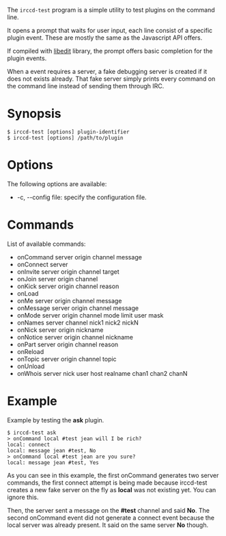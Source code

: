 The `irccd-test` program is a simple utility to test plugins on the command
line.

It opens a prompt that waits for user input, each line consist of a specific
plugin event. These are mostly the same as the Javascript API offers.

If compiled with [libedit][] library, the prompt offers basic completion for the
plugin events.

When a event requires a server, a fake debugging server is created if it does
not exists already. That fake server simply prints every command on the command
line instead of sending them through IRC.

# Synopsis

    $ irccd-test [options] plugin-identifier
    $ irccd-test [options] /path/to/plugin

# Options

The following options are available:

- -c, --config file: specify the configuration file.

# Commands

List of available commands:

- onCommand server origin channel message
- onConnect server
- onInvite server origin channel target
- onJoin server origin channel
- onKick server origin channel reason
- onLoad
- onMe server origin channel message
- onMessage server origin channel message
- onMode server origin channel mode limit user mask
- onNames server channel nick1 nick2 nickN
- onNick server origin nickname
- onNotice server origin channel nickname
- onPart server origin channel reason
- onReload
- onTopic server origin channel topic
- onUnload
- onWhois server nick user host realname chan1 chan2 chanN

# Example

Example by testing the **ask** plugin.

    $ irccd-test ask
    > onCommand local #test jean will I be rich?
    local: connect
    local: message jean #test, No
    > onCommand local #test jean are you sure?
    local: message jean #test, Yes

As you can see in this example, the first onCommand generates two server
commands, the first connect attempt is being made because irccd-test creates a
new fake server on the fly as **local** was not existing yet. You can ignore
this.

Then, the server sent a message on the **#test** channel and said **No**. The
second onCommand event did not generate a connect event because the local server
was already present. It said on the same server **No** though.

[libedit]: http://thrysoee.dk/editline
